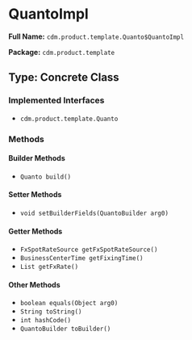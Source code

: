 # QuantoImpl

**Full Name:** `cdm.product.template.Quanto$QuantoImpl`

**Package:** `cdm.product.template`

## Type: Concrete Class

### Implemented Interfaces

- `cdm.product.template.Quanto`

### Methods

#### Builder Methods

- `Quanto build()`

#### Setter Methods

- `void setBuilderFields(QuantoBuilder arg0)`

#### Getter Methods

- `FxSpotRateSource getFxSpotRateSource()`
- `BusinessCenterTime getFixingTime()`
- `List getFxRate()`

#### Other Methods

- `boolean equals(Object arg0)`
- `String toString()`
- `int hashCode()`
- `QuantoBuilder toBuilder()`


